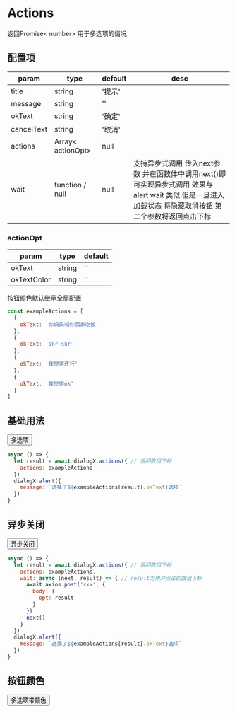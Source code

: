 <script>
export default {
  data () {
    return {
      dialogX: null,
      list: [
        {
          okText: '你妈妈喊你回家吃饭'
        },
        {
          okText: 'skr~skr~'
        },
        {
          okText: '我觉得还行'
        },
        {
          okText: '我觉得ok'
        }
      ]
    }
  },
  methods: {
    createDialog () {
      this.dialogX = new window.VueDialogX(window.Vue)
    },
    selectActionColor () {
      let result = this.dialogX.actions({
        actions: [
          {
            okText: '你妈妈喊你回家吃饭',
            okTextColor: 'red'
          },
          {
            okText: 'skr~skr~',
            okTextColor: 'green'
          },
          {
            okText: '我觉得还行',
            okTextColor: 'blur'
          },
          {
            okText: '我觉得ok',
            okTextColor: 'blue'
          }
        ]
      })
    },
    async select () {
      if (!this.dialogX) this.createDialog()
      let result = await this.dialogX.actions({
        actions: this.list
      })
      dialogX.alert({
        message: `选择了${this.list[result].okText}选项`
      })
    },
    async waitSelect () {
      let result = await this.dialogX.actions({
        actions: this.list,
        wait: (next) => {
          setTimeout(() => {
            next()
          }, 500)
        }
      })
      this.dialogX.alert({
        message: `选择了${this.list[result].okText}选项`
      })
    }
  },
  mounted () {
    
  }
}
</script>

# Actions

返回Promise< number> 用于多选项的情况

## 配置项

param   | type   | default | desc
|----   | ----   | ------- | ----
title   | string | '提示'
message | string | ''
okText  | string | '确定'
cancelText| string | '取消'
actions | Array< actionOpt> | null | 
wait    | function / null | null | 支持异步式调用 传入next参数 并在函数体中调用next()即可实现异步式调用 效果与alert wait 类似 但是一旦进入加载状态 将隐藏取消按钮 第二个参数将返回点击下标


### actionOpt
param   | type   | default
|----   | ----   | -------
okText   | string | ''
okTextColor | string | ''
按钮颜色默认继承全局配置

``` js
const exampleActions = [
  {
    okText: '你妈妈喊你回家吃饭'
  },
  {
    okText: 'skr~skr~'
  },
  {
    okText: '我觉得还行'
  },
  {
    okText: '我觉得ok'
  }
]
```

## 基础用法

<tempalte>
<button class="button" @click="select">多选项</button>
</tempalte>

``` js
async () => {
  let result = await dialogX.actions({ // 返回数组下标
    actions: exampleActions
  })
  dialogX.alert({
    message: `选择了${exampleActions[result].okText}选项`
  })
}
```


## 异步关闭

<tempalte>
<button class="button" @click="waitSelect">异步关闭</button>
</tempalte>

``` js
async () => {
  let result = await dialogX.actions({ // 返回数组下标
    actions: exampleActions,
    wait: async (next, result) => { // result为用户点击的数组下标
      await axios.post('xxx', {
        body: {
          opt: result
        }
      })
      next()
    }
  })
  dialogX.alert({
    message: `选择了${exampleActions[result].okText}选项`
  })
}
```

## 按钮颜色

<tempalte>
<button class="button" @click="selectActionColor">多选项带颜色</button>
</tempalte>
